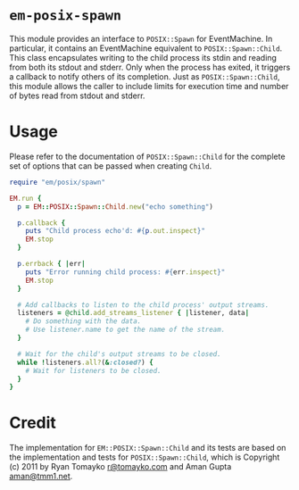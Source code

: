 # `em-posix-spawn`

This module provides an interface to `POSIX::Spawn` for EventMachine. In
particular, it contains an EventMachine equivalent to `POSIX::Spawn::Child`.
This class encapsulates writing to the child process its stdin and reading from
both its stdout and stderr. Only when the process has exited, it triggers a
callback to notify others of its completion. Just as `POSIX::Spawn::Child`,
this module allows the caller to include limits for execution time and number
of bytes read from stdout and stderr.

# Usage

Please refer to the documentation of `POSIX::Spawn::Child` for the complete set
of options that can be passed when creating `Child`.

```ruby
require "em/posix/spawn"

EM.run {
  p = EM::POSIX::Spawn::Child.new("echo something")

  p.callback {
    puts "Child process echo'd: #{p.out.inspect}"
    EM.stop
  }

  p.errback { |err|
    puts "Error running child process: #{err.inspect}"
    EM.stop
  }

  # Add callbacks to listen to the child process' output streams.
  listeners = @child.add_streams_listener { |listener, data|
    # Do something with the data.
    # Use listener.name to get the name of the stream.
  }

  # Wait for the child's output streams to be closed.
  while !listeners.all?(&:closed?) {
    # Wait for listeners to be closed.
  }
}
```

# Credit

The implementation for `EM::POSIX::Spawn::Child` and its tests are based on the
implementation and tests for `POSIX::Spawn::Child`, which is Copyright (c) 2011
by Ryan Tomayko <r@tomayko.com> and Aman Gupta <aman@tmm1.net>.
